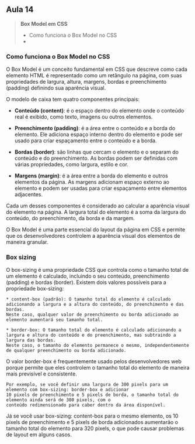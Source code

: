 ## Aula 14

>  **Box Model em CSS**
>
>- Como funciona o Box Model no CSS
>- 

### Como funciona o Box Model no CSS

O Box Model é um conceito fundamental em CSS que descreve como cada elemento HTML é representado como um retângulo na página, com suas propriedades de largura, 
altura, margens, bordas e preenchimento (padding) definindo sua aparência visual.

O modelo de caixa tem quatro componentes principais:

  - **Conteúdo (content)**: é o espaço dentro do elemento onde o conteúdo real é exibido, como texto, imagens ou outros elementos.

  - **Preenchimento (padding)**: é a área entre o conteúdo e a borda do elemento. Ele adiciona espaço interno dentro do elemento e pode ser usado para criar espaçamento entre o conteúdo e a borda.

  - **Bordas (border)**: são linhas que cercam o elemento e o separam do conteúdo e do preenchimento. As bordas podem ser definidas com várias propriedades, como largura, estilo e cor.

  - **Margens (margin)**: é a área entre a borda do elemento e outros elementos da página. As margens adicionam espaço externo ao elemento e podem ser usadas para criar espaçamento entre elementos adjacentes.

Cada um desses componentes é considerado ao calcular a aparência visual do elemento na página. A largura total do elemento é a soma da largura do conteúdo, do 
preenchimento, da borda e da margem.

O Box Model é uma parte essencial do layout da página em CSS e permite que os desenvolvedores controlem a aparência visual dos elementos de maneira granular.

### Box sizing

O box-sizing é uma propriedade CSS que controla como o tamanho total de um elemento é calculado, incluindo o seu conteúdo, preenchimento (padding) e bordas (border). 
Existem dois valores possíveis para a propriedade box-sizing:

```
* content-box (padrão): O tamanho total do elemento é calculado adicionando a largura e a altura do conteúdo, do preenchimento e das bordas. 
Neste caso, qualquer valor de preenchimento ou borda adicionado ao elemento aumentará seu tamanho total.

* border-box: O tamanho total do elemento é calculado adicionando a largura e altura do conteúdo e do preenchimento, mas subtraindo a largura das bordas. 
Neste caso, o tamanho do elemento permanece o mesmo, independentemente de qualquer preenchimento ou borda adicionado.
```

O valor border-box é frequentemente usado pelos desenvolvedores web porque permite que eles controlem o tamanho total do elemento de maneira mais previsível e 
consistente. 

    Por exemplo, se você definir uma largura de 300 pixels para um elemento com box-sizing: border-box e adicionar 
    10 pixels de preenchimento e 5 pixels de borda, o tamanho total do elemento ainda será de 300 pixels, com o 
    conteúdo redimensionado para caber dentro da área disponível.

Já se você usar box-sizing: content-box para o mesmo elemento, os 10 pixels de preenchimento e 5 pixels de borda adicionados aumentarão o tamanho total 
do elemento para 320 pixels, o que pode causar problemas de layout em alguns casos.
